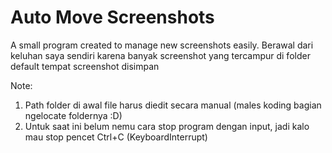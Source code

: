 # Auto Move Screenshots
A small program created to manage new screenshots easily. 
Berawal dari keluhan saya sendiri karena banyak screenshot yang tercampur di folder default tempat screenshot disimpan

Note: 
1. Path folder di awal file harus diedit secara manual (males koding bagian ngelocate foldernya :D)
2. Untuk saat ini belum nemu cara stop program dengan input, jadi kalo mau stop pencet Ctrl+C (KeyboardInterrupt)
